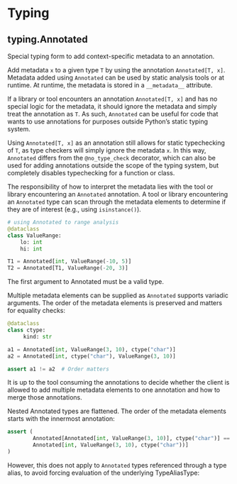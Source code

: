 # Typing

## typing.Annotated


Special typing form to add context-specific metadata to an annotation.

Add metadata `x` to a given type `T` by using the annotation `Annotated[T, x]`. Metadata
added using `Annotated` can be used by static analysis tools or at runtime. At runtime,
the metadata is stored in a `__metadata__` attribute.

If a library or tool encounters an annotation `Annotated[T, x]` and has no special logic
for the metadata, it should ignore the metadata and simply treat the annotation as `T`.
As such, `Annotated` can be useful for code that wants to use annotations for purposes
outside Python’s static typing system.

Using `Annotated[T, x]` as an annotation still allows for static typechecking of `T`, as
type checkers will simply ignore the metadata `x`. In this way, `Annotated` differs from
the `@no_type_check` decorator, which can also be used for adding annotations outside
the scope of the typing system, but completely disables typechecking for a function or
class.

The responsibility of how to interpret the metadata lies with the tool or library
encountering an `Annotated` annotation. A tool or library encountering an `Annotated`
type can scan through the metadata elements to determine if they are of interest (e.g.,
using `isinstance()`).

```python
# using Annotated to range analysis
@dataclass
class ValueRange:
    lo: int
    hi: int

T1 = Annotated[int, ValueRange(-10, 5)]
T2 = Annotated[T1, ValueRange(-20, 3)]
```

The first argument to Annotated must be a valid type.

Multiple metadata elements can be supplied as `Annotated` supports variadic arguments.
The order of the metadata elements is preserved and matters for equality checks:

```python
@dataclass
class ctype:
     kind: str

a1 = Annotated[int, ValueRange(3, 10), ctype("char")]
a2 = Annotated[int, ctype("char"), ValueRange(3, 10)]

assert a1 != a2  # Order matters
```

It is up to the tool consuming the annotations to decide whether the client is allowed
to add multiple metadata elements to one annotation and how to merge those annotations.

Nested Annotated types are flattened. The order of the metadata elements starts with the
innermost annotation:

```python
assert (
        Annotated[Annotated[int, ValueRange(3, 10)], ctype("char")] ==
        Annotated[int, ValueRange(3, 10), ctype("char"))]
)
```

However, this does not apply to `Annotated` types referenced through a type alias, to
avoid forcing evaluation of the underlying TypeAliasType:
